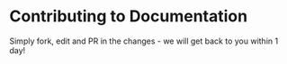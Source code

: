 # Contributing to Documentation

Simply fork, edit and PR in the changes - we will get back to you within 1 day!
